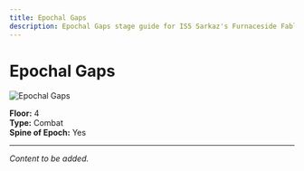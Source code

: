 ```yaml
---
title: Epochal Gaps
description: Epochal Gaps stage guide for IS5 Sarkaz's Furnaceside Fables
---
```


# Epochal Gaps

<img src="/stages/epochal-gaps.png" alt="Epochal Gaps" />

**Floor:** 4  
**Type:** Combat  
**Spine of Epoch:** Yes  

---

*Content to be added.*
